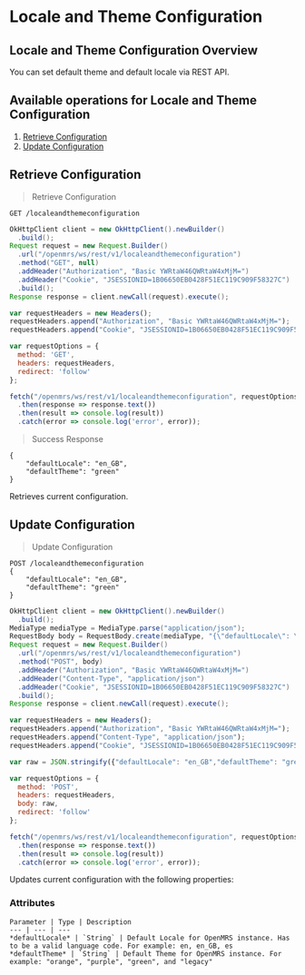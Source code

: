 # Locale and Theme Configuration

## Locale and Theme Configuration Overview

You can set default theme and default locale via REST API.

## Available operations for Locale and Theme Configuration

1. [Retrieve Configuration](#retrieve-configuration)
2. [Update Configuration](#update-configuration)

## Retrieve Configuration

> Retrieve Configuration

```shell
GET /localeandthemeconfiguration
```

```java
OkHttpClient client = new OkHttpClient().newBuilder()
  .build();
Request request = new Request.Builder()
  .url("/openmrs/ws/rest/v1/localeandthemeconfiguration")
  .method("GET", null)
  .addHeader("Authorization", "Basic YWRtaW46QWRtaW4xMjM=")
  .addHeader("Cookie", "JSESSIONID=1B06650EB0428F51EC119C909F58327C")
  .build();
Response response = client.newCall(request).execute();
```


```javascript
var requestHeaders = new Headers();
requestHeaders.append("Authorization", "Basic YWRtaW46QWRtaW4xMjM=");
requestHeaders.append("Cookie", "JSESSIONID=1B06650EB0428F51EC119C909F58327C");

var requestOptions = {
  method: 'GET',
  headers: requestHeaders,
  redirect: 'follow'
};

fetch("/openmrs/ws/rest/v1/localeandthemeconfiguration", requestOptions)
  .then(response => response.text())
  .then(result => console.log(result))
  .catch(error => console.log('error', error));
```

> Success Response

```response
{
    "defaultLocale": "en_GB",
    "defaultTheme": "green"
}
```

Retrieves current configuration.

## Update Configuration

> Update Configuration

```shell
POST /localeandthemeconfiguration
{
    "defaultLocale": "en_GB",
    "defaultTheme": "green"
}
```

```java
OkHttpClient client = new OkHttpClient().newBuilder()
  .build();
MediaType mediaType = MediaType.parse("application/json");
RequestBody body = RequestBody.create(mediaType, "{\"defaultLocale\": \"en_GB\",\"defaultTheme\": \"green\"}");
Request request = new Request.Builder()
  .url("/openmrs/ws/rest/v1/localeandthemeconfiguration")
  .method("POST", body)
  .addHeader("Authorization", "Basic YWRtaW46QWRtaW4xMjM=")
  .addHeader("Content-Type", "application/json")
  .addHeader("Cookie", "JSESSIONID=1B06650EB0428F51EC119C909F58327C")
  .build();
Response response = client.newCall(request).execute();
```

```javascript
var requestHeaders = new Headers();
requestHeaders.append("Authorization", "Basic YWRtaW46QWRtaW4xMjM=");
requestHeaders.append("Content-Type", "application/json");
requestHeaders.append("Cookie", "JSESSIONID=1B06650EB0428F51EC119C909F58327C");

var raw = JSON.stringify({"defaultLocale": "en_GB","defaultTheme": "green"});

var requestOptions = {
  method: 'POST',
  headers: requestHeaders,
  body: raw,
  redirect: 'follow'
};

fetch("/openmrs/ws/rest/v1/localeandthemeconfiguration", requestOptions)
  .then(response => response.text())
  .then(result => console.log(result))
  .catch(error => console.log('error', error));
```

Updates current configuration with the following properties:

### Attributes
    Parameter | Type | Description
    --- | --- | ---
    *defaultLocale* | `String` | Default Locale for OpenMRS instance. Has to be a valid language code. For example: en, en_GB, es
    *defaultTheme* | `String` | Default Theme for OpenMRS instance. For example: "orange", "purple", "green", and "legacy"
